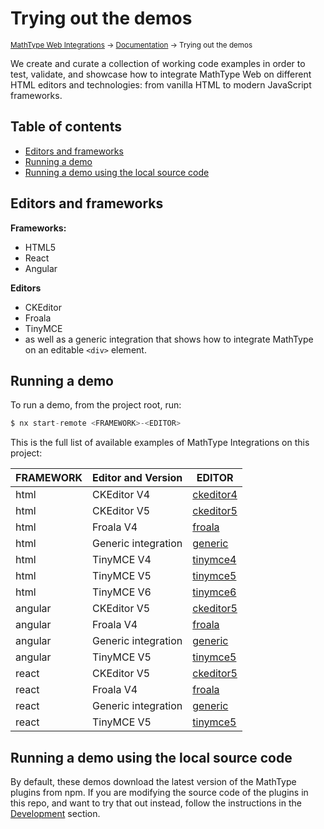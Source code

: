 # Trying out the demos

<small>[MathType Web Integrations](../../README.md) → [Documentation](../README.md) → Trying out the demos</small>

We create and curate a collection of working code examples in order to test, validate, and showcase how to integrate MathType Web on different HTML editors and technologies: from vanilla HTML to modern JavaScript frameworks.

## Table of contents

- [Editors and frameworks](#editors-and-frameworks)
- [Running a demo](#running-a-demo)
- [Running a demo using the local source code](#running-a-demo-using-the-local-source-code)

## Editors and frameworks

**Frameworks:**

- HTML5
- React
- Angular

**Editors**

- CKEditor
- Froala
- TinyMCE
- as well as a generic integration that shows how to integrate MathType on an editable `<div>` element.

## Running a demo

To run a demo, from the project root, run:

```js
$ nx start-remote <FRAMEWORK>-<EDITOR>
```
This is the full list of available examples of MathType Integrations on this project:

| FRAMEWORK | Editor and Version  | EDITOR                                                               |
|-----------|---------------------|--------------------------------------------------------------------|
| html      | CKEditor V4         | [ckeditor4](../../demos/html5/ckeditor4)               |
| html      | CKEditor V5         | [ckeditor5](../../demos/html5/ckeditor5)               |
| html      | Froala V4           | [froala](../../demos/html5/froala)                     |
| html      | Generic integration | [generic](../../demos/html5/generic)                   |
| html      | TinyMCE V4          | [tinymce4](../../demos/html5/tinymce4)                 |
| html      | TinyMCE V5          | [tinymce5](../../demos/html5/tinymce5)                 |
| html      | TinyMCE V6          | [tinymce6](../../demos/html5/tinymce6)                 |
| angular   | CKEditor V5         | [ckeditor5](../../demos/angular/ckeditor5/README.md) |
| angular   | Froala V4           | [froala](../../demos/angular/froala/README.md)       |
| angular   | Generic integration | [generic](../../demos/angular/generic/README.md)     |
| angular   | TinyMCE V5          | [tinymce5](../../demos/angular/tinymce5/README.md)   |
| react     | CKEditor V5         | [ckeditor5](../../demos/react/ckeditor5/README.md)     |
| react     | Froala V4           | [froala](../../demos/react/froala/README.md)           |
| react     | Generic integration | [generic](../../demos/react/generic/README.md)         |
| react     | TinyMCE V5          | [tinymce5](../../demos/react/tinymce5/README.md)       |


## Running a demo using the local source code

By default, these demos download the latest version of the MathType plugins from npm.
If you are modifying the source code of the plugins in this repo, and want to try that out instead, follow the instructions in the [Development](../development/demos/README.md) section.

